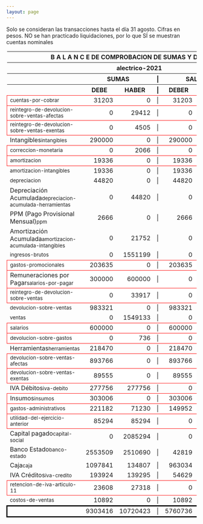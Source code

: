 ```yaml
--- 
layout: page
--- 
```

<script>

$('* div').each(function () {   
    var item = $(this).text();
    var num = Number(item).toLocaleString('en');

    if (Number(item) < 0) {
        num = num.replace('-', '');
        $(this).addClass('negMoney');
    } else {
        $(this).addClass('enMoney');
    }

    $(this).text(num);
});
</script>
 


Solo se consideran las transacciones hasta el día 31	agosto.
Cifras en pesos.
NO se han practicado liquidaciones, por lo que SÍ se muestran cuentas nominales
<table rules='groups'>
<style> tfoot {  border: 3px solid black;  } </style> 
<thead><th colspan='7'> B A L A N C E  DE COMPROBACION DE SUMAS Y DE SALDOS </th> </thead>
<thead> <th colspan='7'> alectrico-2021</th></thead>
<thead> <th> </th> <th align='center' colspan= '2'>SUMAS</th> <th>|</th> <th align='center' colspan='2'>SALDOS</th> <th rowspan='2' > Errores </th> </thead>
<thead> <th></th>  <th align='center'>DEBE</th> <th align='center'>HABER</th> <th>|</th> <th align='center'>DEBER</th> <th align='center'>ACREEDOR</th> <th>A Corregir </th> </thead>
<tbody>
<tr style=' background: #fff; border: 1px solid red;'>
<td><small>cuentas-por-cobrar</small></td> <td align='right'>31203</td> <td align='right'>0</td> <td> | </td> <td align='right'> 31203</td> <td align='right'>0</td> </tr>
<tr style=' background: #fff; border: 1px solid red;'>
<td><small>reintegro-de-devolucion-sobre-ventas-afectas</small></td> <td align='right'>0</td> <td align='right'>29412</td> <td> | </td> <td align='right'> 0</td> <td align='right'>29412</td> </tr>
<tr style=' background: #fff; border: 1px solid red;'>
<td><small>reintegro-de-devolucion-sobre-ventas-exentas</small></td> <td align='right'>0</td> <td align='right'>4505</td> <td> | </td> <td align='right'> 0</td> <td align='right'>4505</td> </tr>
<tr>
<td>Intangibles<small>intangibles</small> </td> <td align='right'>290000</td> <td align='right'>0</td> <td> | </td> <td align='right'> 290000</td> <td align='right'>0</td> 
<td colspan='2' style=' background: #faa; border: 1px solid red;'>Subcuenta </td>
</tr>
<tr style=' background: #fff; border: 1px solid red;'>
<td><small>correccion-monetaria</small></td> <td align='right'>0</td> <td align='right'>2066</td> <td> | </td> <td align='right'> 0</td> <td align='right'>2066</td> </tr>
<tr style=' background: #fff; border: 1px solid red;'>
<td><small>amortizacion</small></td> <td align='right'>19336</td> <td align='right'>0</td> <td> | </td> <td align='right'> 19336</td> <td align='right'>0</td> </tr>
<tr>
<td><small>amortizacion-intangibles</small></td> <td align='right'>19336</td> <td align='right'>0</td> <td> | </td> <td align='right'> 19336</td> <td align='right'>0</td>
</tr>
<tr>
<td><small>depreciacion</small></td> <td align='right'>44820</td> <td align='right'>0</td> <td> | </td> <td align='right'> 44820</td> <td align='right'>0</td>
</tr>
<tr>
<td>Depreciación Acumulada<small>depreciacion-acumulada-herramientas</small></td> <td align='right'>0</td> <td align='right'>44820</td> <td> | </td> <td align='right'> 0</td> <td align='right'>44820</td>
</tr>
<tr>
<td>PPM (Pago Provisional Mensual)<small>ppm</small></td> <td align='right'>2666</td> <td align='right'>0</td> <td> | </td> <td align='right'> 2666</td> <td align='right'>0</td>
</tr>
<tr>
<td>Amortización Acumulada<small>amortizacion-acumulada-intangibles</small></td> <td align='right'>0</td> <td align='right'>21752</td> <td> | </td> <td align='right'> 0</td> <td align='right'>21752</td>
</tr>
<tr>
<td><small>ingresos-brutos</small></td> <td align='right'>0</td> <td align='right'>1551199</td> <td> | </td> <td align='right'> 0</td> <td align='right'>1551199</td>
</tr>
<tr style=' background: #fff; border: 1px solid red;'>
<td><small>gastos-promocionales</small></td> <td align='right'>203635</td> <td align='right'>0</td> <td> | </td> <td align='right'> 203635</td> <td align='right'>0</td> </tr>
<tr style=' background: #fff; border: 1px solid red;'>
<td>Remuneraciones por Pagar<small>salarios-por-pagar</small></td> <td align='right'>300000</td> <td align='right'>600000</td> <td> | </td> <td align='right'> 0</td> <td align='right'>300000</td> </tr>
<tr style=' background: #fff; border: 1px solid red;'>
<td><small>reintegro-de-devolucion-sobre-ventas</small></td> <td align='right'>0</td> <td align='right'>33917</td> <td> | </td> <td align='right'> 0</td> <td align='right'>33917</td> </tr>
<tr>
<td><small>devolucion-sobre-ventas</small></td> <td align='right'>983321</td> <td align='right'>0</td> <td> | </td> <td align='right'> 983321</td> <td align='right'>0</td>
</tr>
<tr>
<td><small>ventas</small></td> <td align='right'>0</td> <td align='right'>1549133</td> <td> | </td> <td align='right'> 0</td> <td align='right'>1549133</td>
</tr>
<tr style=' background: #fff; border: 1px solid red;'>
<td><small>salarios</small></td> <td align='right'>600000</td> <td align='right'>0</td> <td> | </td> <td align='right'> 600000</td> <td align='right'>0</td> </tr>
<tr style=' background: #fff; border: 1px solid red;'>
<td><small>devolucion-sobre-gastos</small></td> <td align='right'>0</td> <td align='right'>736</td> <td> | </td> <td align='right'> 0</td> <td align='right'>736</td> </tr>
<tr>
<td>Herramientas<small>herramientas</small></td> <td align='right'>218470</td> <td align='right'>0</td> <td> | </td> <td align='right'> 218470</td> <td align='right'>0</td>
</tr>
<tr style=' background: #fff; border: 1px solid red;'>
<td><small>devolucion-sobre-ventas-afectas</small></td> <td align='right'>893766</td> <td align='right'>0</td> <td> | </td> <td align='right'> 893766</td> <td align='right'>0</td> </tr>
<tr style=' background: #fff; border: 1px solid red;'>
<td><small>devolucion-sobre-ventas-exentas</small></td> <td align='right'>89555</td> <td align='right'>0</td> <td> | </td> <td align='right'> 89555</td> <td align='right'>0</td> </tr>
<tr>
<td>IVA Débitos<small>iva-debito</small></td> <td align='right'>277756</td> <td align='right'>277756</td> <td> | </td> <td align='right'> 0</td> <td align='right'>0</td>
</tr>
<tr style=' background: #fff; border: 1px solid red;'>
<td>Insumos<small>insumos</small></td> <td align='right'>303006</td> <td align='right'>0</td> <td> | </td> <td align='right'> 303006</td> <td align='right'>0</td> </tr>
<tr style=' background: #fff; border: 1px solid red;'>
<td><small>gastos-administrativos</small></td> <td align='right'>221182</td> <td align='right'>71230</td> <td> | </td> <td align='right'> 149952</td> <td align='right'>0</td> </tr>
<tr style=' background: #fff; border: 1px solid red;'>
<td><small>utilidad-del-ejercicio-anterior</small></td> <td align='right'>85294</td> <td align='right'>85294</td> <td> | </td> <td align='right'> 0</td> <td align='right'>0</td> </tr>
<tr>
<td>Capital pagado<small>capital-social</small></td> <td align='right'>0</td> <td align='right'>2085294</td> <td> | </td> <td align='right'> 0</td> <td align='right'>2085294</td>
</tr>
<tr>
<td>Banco Estado<small>banco-estado</small></td> <td align='right'>2553509</td> <td align='right'>2510690</td> <td> | </td> <td align='right'> 42819</td> <td align='right'>0</td>
</tr>
<tr>
<td>Caja<small>caja</small></td> <td align='right'>1097841</td> <td align='right'>134807</td> <td> | </td> <td align='right'> 963034</td> <td align='right'>0</td>
</tr>
<tr>
<td>IVA Créditos<small>iva-credito</small></td> <td align='right'>193924</td> <td align='right'>139295</td> <td> | </td> <td align='right'> 54629</td> <td align='right'>0</td>
</tr>
<tr style=' background: #fff; border: 1px solid red;'>
<td><small>retencion-de-iva-articulo-11</small></td> <td align='right'>23608</td> <td align='right'>27318</td> <td> | </td> <td align='right'> 0</td> <td align='right'>3710</td> </tr>
<tr>
<td><small>costos-de-ventas</small></td> <td align='right'>10892</td> <td align='right'>0</td> <td> | </td> <td align='right'> 10892</td> <td align='right'>0</td>
</tr>
</tbody>
<tfoot>
<tr> <td></td> <td align='right'> <div>9303416</div></td> <td align='right'> <div>10720423</div></td><td> | </td> <td align='right'> <div>5760736</div></td> <td align='right'> <div>7177743</div></td> </tr>
</tfoot>
</table>
